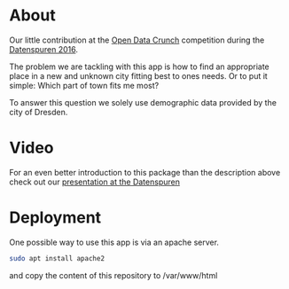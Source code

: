 # About
Our little contribution at the [Open Data Crunch](http://www.dresden.de/de/wirtschaft/wirtschaftsstandort/projekte-kooperationen/open-data-crunch.php) competition during the [Datenspuren 2016](https://www.datenspuren.de/2016/fahrplan.html).

The problem we are tackling with this app is how to find an appropriate place in a new and unknown city fitting best to ones needs. Or to put it simple: Which part of town fits me most?

To answer this question we solely use demographic data provided by the city of Dresden.

# Video
For an even better introduction to this package than the description above check out our [presentation at the Datenspuren](https://www.youtube.com/watch?v=znWmLYXqkpQ&feature=youtu.be) 

# Deployment
One possible way to use this app is via an apache server.

```bash
sudo apt install apache2
```

and copy the content of this repository to /var/www/html
